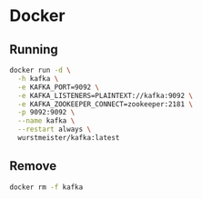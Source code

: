 # Docker

## Running

```sh
docker run -d \
  -h kafka \
  -e KAFKA_PORT=9092 \
  -e KAFKA_LISTENERS=PLAINTEXT://kafka:9092 \
  -e KAFKA_ZOOKEEPER_CONNECT=zookeeper:2181 \
  -p 9092:9092 \
  --name kafka \
  --restart always \
  wurstmeister/kafka:latest
```

## Remove

```sh
docker rm -f kafka
```
